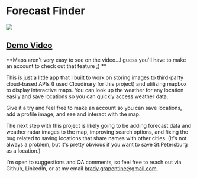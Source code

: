 # Forecast Finder

![](./ClientApp/public/images/ForecastFinderImg.PNG)

## [Demo Video](https://www.youtube.com/watch?v=ZdGK_DUpZUM)

**Maps aren't very easy to see on the video...I guess you'll have to make an account to check out that feature ;) **

This is just a little app that I built to work on storing images to third-party cloud-based APIs (I used Cloudinary for this project) and utilizing mapbox to display interactive maps. You can look up the weather for any location easily and save locations so you can quickly access weather data.

Give it a try and feel free to make an account so you can save locations, add a profile image, and see and interact with the map.

The next step with this project is likely going to be adding forecast data and weather radar images to the map, improving search options, and fixing the bug related to saving locations that share names with other cities. (It's not always a problem, but it's pretty obvious if you want to save St.Petersburg as a location.)

I'm open to suggestions and QA comments, so feel free to reach out via Github, LinkedIn, or at my email brady.grapentine@gmail.com.
